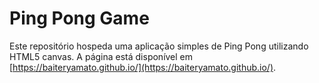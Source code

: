 # Ping Pong Game

Este repositório hospeda uma aplicação simples de Ping Pong utilizando HTML5 canvas.
A página está disponível em [https://baiteryamato.github.io/](https://baiteryamato.github.io/).
